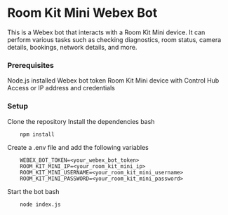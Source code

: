 # Room Kit Mini Webex Bot
This is a Webex bot that interacts with a Room Kit Mini device. It can perform various tasks such as checking diagnostics, room status, camera details, bookings, network details, and more.

### Prerequisites
Node.js installed
Webex bot token
Room Kit Mini device with Control Hub Access or IP address and credentials

### Setup
Clone the repository
Install the dependencies
    bash

        npm install
Create a .env file and add the following variables

        WEBEX_BOT_TOKEN=<your_webex_bot_token>
        ROOM_KIT_MINI_IP=<your_room_kit_mini_ip>
        ROOM_KIT_MINI_USERNAME=<your_room_kit_mini_username>
        ROOM_KIT_MINI_PASSWORD=<your_room_kit_mini_password>
Start the bot
    bash

        node index.js